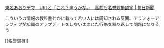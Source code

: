 
[東名あおりデマ　URLと「これ？違うかな。」　高裁も名誉毀損認定 | 毎日新聞](https://mainichi.jp/articles/20210526/k00/00m/040/314000c)

こういうの情報の教科書とかに載って若い人には周知される反面、アラフォーアラフィフが知識のアップデートをしないままにた行為を繰り返して問題になりそう

[[名誉毀損]]
